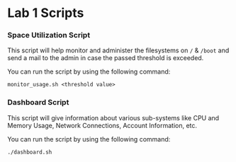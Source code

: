 # Lab 1 Scripts

### Space Utilization Script

This script will help monitor and administer the filesystems on `/` & `/boot` and send a mail to the admin in case the passed threshold is exceeded.

You can run the script by using the following command:
```
monitor_usage.sh <threshold value>
```

### Dashboard Script

This script will give information about various sub-systems like CPU and Memory Usage, Network Connections, Account Information, etc.

You can run the script by using the following command:
```
./dashboard.sh
``` 

